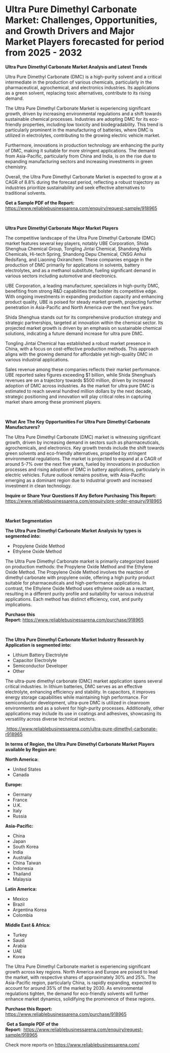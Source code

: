 <p><h1>Ultra Pure Dimethyl Carbonate Market: Challenges, Opportunities, and Growth Drivers and Major Market Players forecasted for period from 2025 - 2032</h1></p><p><strong>Ultra Pure Dimethyl Carbonate Market Analysis and Latest Trends</strong></p>
<p><p>Ultra Pure Dimethyl Carbonate (DMC) is a high-purity solvent and a critical intermediate in the production of various chemicals, particularly in the pharmaceutical, agrochemical, and electronics industries. Its applications as a green solvent, replacing toxic alternatives, contribute to its rising demand.</p><p>The Ultra Pure Dimethyl Carbonate Market is experiencing significant growth, driven by increasing environmental regulations and a shift towards sustainable chemical processes. Industries are adopting DMC for its eco-friendly properties, including low toxicity and biodegradability. This trend is particularly prominent in the manufacturing of batteries, where DMC is utilized in electrolytes, contributing to the growing electric vehicle market.</p><p>Furthermore, innovations in production technology are enhancing the purity of DMC, making it suitable for more stringent applications. The demand from Asia-Pacific, particularly from China and India, is on the rise due to expanding manufacturing sectors and increasing investments in green chemistry.</p><p>Overall, the Ultra Pure Dimethyl Carbonate Market is expected to grow at a CAGR of 8.8% during the forecast period, reflecting a robust trajectory as industries prioritize sustainability and seek effective alternatives to traditional solvents.</p></p>
<p><strong>Get a Sample PDF of the Report:&nbsp;</strong> <a href="https://www.reliablebusinessarena.com/enquiry/request-sample/918965?utm_campaign=2231&utm_medium=2&utm_source=Github&utm_content=ia&utm_term=01022025&utm_id=ultra-pure-dimethyl-carbonate">https://www.reliablebusinessarena.com/enquiry/request-sample/918965</a></p>
<p>&nbsp;</p>
<p><strong>Ultra Pure Dimethyl Carbonate Major Market Players</strong></p>
<p><p>The competitive landscape of the Ultra Pure Dimethyl Carbonate (DMC) market features several key players, notably UBE Corporation, Shida Shenghua Chemical Group, Tongling Jintai Chemical, Shandong Wells Chemicals, Hi-tech Spring, Shandong Depu Chemical, CNSG Anhui Redsifang, and Liaoning Oxiranchem. These companies engage in the production of DMC primarily for applications in solvents, battery electrolytes, and as a methanol substitute, fueling significant demand in various sectors including automotive and electronics.</p><p>UBE Corporation, a leading manufacturer, specializes in high-purity DMC, benefiting from strong R&D capabilities that bolster its competitive edge. With ongoing investments in expanding production capacity and enhancing product quality, UBE is poised for steady market growth, projecting further penetration in Asia-Pacific and North America over the next five years.</p><p>Shida Shenghua stands out for its comprehensive production strategy and strategic partnerships, targeted at innovation within the chemical sector. Its projected market growth is driven by an emphasis on sustainable chemical solutions, indicating a future demand increase for ultra pure DMC.</p><p>Tongling Jintai Chemical has established a robust market presence in China, with a focus on cost-effective production methods. This approach aligns with the growing demand for affordable yet high-quality DMC in various industrial applications.</p><p>Sales revenue among these companies reflects their market performance. UBE reported sales figures exceeding $1 billion, while Shida Shenghua’s revenues are on a trajectory towards $500 million, driven by increased adoption of DMC across industries. As the market for ultra pure DMC is estimated to reach several hundred million dollars by the next decade, strategic positioning and innovation will play critical roles in capturing market share among these prominent players.</p></p>
<p>&nbsp;</p>
<p><strong>What Are The Key Opportunities For Ultra Pure Dimethyl Carbonate Manufacturers?</strong></p>
<p><p>The Ultra Pure Dimethyl Carbonate (DMC) market is witnessing significant growth, driven by increasing demand in sectors such as pharmaceuticals, agrochemicals, and electronics. Key growth trends include the shift towards green solvents and eco-friendly alternatives, propelled by stringent environmental regulations. The market is projected to expand at a CAGR of around 5-7% over the next five years, fueled by innovations in production processes and rising adoption of DMC in battery applications, particularly in electric vehicles. Future outlook remains positive, with Asia-Pacific emerging as a dominant region due to industrial growth and increased investment in clean technology.</p></p>
<p><strong>Inquire or Share Your Questions If Any Before Purchasing This Report:</strong> <a href="https://www.reliablebusinessarena.com/enquiry/pre-order-enquiry/918965?utm_campaign=2231&utm_medium=2&utm_source=Github&utm_content=ia&utm_term=01022025&utm_id=ultra-pure-dimethyl-carbonate">https://www.reliablebusinessarena.com/enquiry/pre-order-enquiry/918965</a></p>
<p>&nbsp;</p>
<p><strong>Market Segmentation</strong></p>
<p><strong>The Ultra Pure Dimethyl Carbonate Market Analysis by types is segmented into:</strong></p>
<p><ul><li>Propylene Oxide Method</li><li>Ethylene Oxide Method</li></ul></p>
<p><p>The Ultra Pure Dimethyl Carbonate market is primarily categorized based on production methods: the Propylene Oxide Method and the Ethylene Oxide Method. The Propylene Oxide Method involves the reaction of dimethyl carbonate with propylene oxide, offering a high purity product suitable for pharmaceuticals and high-performance applications. In contrast, the Ethylene Oxide Method uses ethylene oxide as a reactant, resulting in a different purity profile and suitability for various industrial applications. Each method has distinct efficiency, cost, and purity implications.</p></p>
<p><strong>Purchase this Report:&nbsp;</strong><a href="https://www.reliablebusinessarena.com/purchase/918965?utm_campaign=2231&utm_medium=2&utm_source=Github&utm_content=ia&utm_term=01022025&utm_id=ultra-pure-dimethyl-carbonate">https://www.reliablebusinessarena.com/purchase/918965</a></p>
<p>&nbsp;</p>
<p><strong>The Ultra Pure Dimethyl Carbonate Market Industry Research by Application is segmented into:</strong></p>
<p><ul><li>Lithium Battery Electrolyte</li><li>Capacitor Electrolyte</li><li>Semiconductor Developer</li><li>Other</li></ul></p>
<p><p>The ultra-pure dimethyl carbonate (DMC) market application spans several critical industries. In lithium batteries, DMC serves as an effective electrolyte, enhancing efficiency and stability. In capacitors, it improves energy storage capabilities while maintaining high performance. For semiconductor development, ultra-pure DMC is utilized in cleanroom environments and as a solvent for high-purity processes. Additionally, other applications may include its use in coatings and adhesives, showcasing its versatility across diverse technical sectors.</p></p>
<p><a href="https://www.reliablebusinessarena.com/ultra-pure-dimethyl-carbonate-r918965?utm_campaign=2231&utm_medium=2&utm_source=Github&utm_content=ia&utm_term=01022025&utm_id=ultra-pure-dimethyl-carbonate">&nbsp;https://www.reliablebusinessarena.com/ultra-pure-dimethyl-carbonate-r918965</a></p>
<p><strong>In terms of Region, the Ultra Pure Dimethyl Carbonate Market Players available by Region are:</strong></p>
<p>
    <p> <strong> North America: </strong>
        <ul>
            <li>United States</li>
            <li>Canada</li>
        </ul>
        </p> 
    <p> <strong> Europe: </strong>
        <ul>
            <li>Germany</li>
            <li>France</li>
            <li>U.K.</li>
            <li>Italy</li>
            <li>Russia</li>
        </ul>
        </p> 
    <p> <strong> Asia-Pacific: </strong>
        <ul>
            <li>China</li>
            <li>Japan</li>
            <li>South Korea</li>
            <li>India</li>
            <li>Australia</li>
            <li>China Taiwan</li>
            <li>Indonesia</li>
            <li>Thailand</li>
            <li>Malaysia</li>
        </ul>
        </p> 
    <p> <strong> Latin America: </strong>
        <ul>
            <li>Mexico</li>
            <li>Brazil</li>
            <li>Argentina Korea</li>
            <li>Colombia</li>
        </ul>
        </p> 
    <p> <strong> Middle East & Africa: </strong>
        <ul>
            <li>Turkey</li>
            <li>Saudi</li>
            <li>Arabia</li>
            <li>UAE</li>
            <li>Korea</li>
        </ul>
    </p>
    </p>
<p><p>The Ultra Pure Dimethyl Carbonate market is experiencing significant growth across key regions. North America and Europe are poised to lead the market, with respective shares of approximately 30% and 25%. The Asia-Pacific region, particularly China, is rapidly expanding, expected to account for around 35% of the market by 2030. As environmental regulations tighten, the demand for eco-friendly solvents will further enhance market dynamics, solidifying the prominence of these regions.</p></p>
<p><strong>Purchase this Report: </strong><a href="https://www.reliablebusinessarena.com/purchase/918965?utm_campaign=2231&utm_medium=2&utm_source=Github&utm_content=ia&utm_term=01022025&utm_id=ultra-pure-dimethyl-carbonate">https://www.reliablebusinessarena.com/purchase/918965</a></p>
<p>&nbsp;<strong>Get a Sample PDF of the Report:&nbsp;&nbsp;</strong><a href="https://www.reliablebusinessarena.com/enquiry/request-sample/918965?utm_campaign=2231&utm_medium=2&utm_source=Github&utm_content=ia&utm_term=01022025&utm_id=ultra-pure-dimethyl-carbonate">https://www.reliablebusinessarena.com/enquiry/request-sample/918965</a></p>
<p><strong></strong></p>
<p>Check more reports on <a href="https://www.reliablebusinessarena.com/?utm_campaign=2231&utm_medium=2&utm_source=Github&utm_content=ia&utm_term=01022025&utm_id=ultra-pure-dimethyl-carbonate">https://www.reliablebusinessarena.com/</a></p>